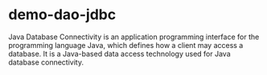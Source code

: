 # demo-dao-jdbc
Java Database Connectivity is an application programming interface for the programming language Java, which defines how a client may access a database. It is a Java-based data access technology used for Java database connectivity.